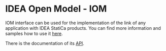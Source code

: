 # IDEA Open Model - IOM
IOM interface can be used for the implementation of the link of any application with IDEA StatiCa products. You can find more information and samples how to use it [here](https://idea-statica.github.io/iom/).

There is the documentation of its [API](https://idea-statica.github.io/iom/iom-api/index.html).

